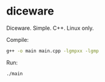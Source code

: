 # diceware
Diceware. Simple. C++. Linux only.

Compile:
```bash
g++ -o main main.cpp -lgmpxx -lgmp
```
Run:
```
./main
```
